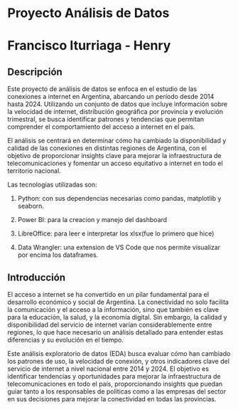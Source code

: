 # Proyecto Análisis de Datos
# Francisco Iturriaga - Henry


## Descripción
Este proyecto de análisis de datos se enfoca en el estudio de las conexiones a internet en Argentina, abarcando un período desde 2014 hasta 2024. Utilizando un conjunto de datos que incluye información sobre la velocidad de internet, distribución geográfica por provincia y evolución trimestral, se busca identificar patrones y tendencias que permitan comprender el comportamiento del acceso a internet en el país.

El análisis se centrará en determinar cómo ha cambiado la disponibilidad y calidad de las conexiones en distintas regiones de Argentina, con el objetivo de proporcionar insights clave para mejorar la infraestructura de telecomunicaciones y fomentar un acceso equitativo a internet en todo el territorio nacional.

Las tecnologías utilizadas son:
1. Python: con sus dependencias necesarias como pandas, matplotlib y seaborn.

2. Power BI: para la creacion y manejo del dashboard

3. LibreOffice: para leer e interpretar los xlsx(fue lo primero que hice)

4. Data Wrangler: una extension de VS Code que nos permite visualizar por encima los dataframes.


## Introducción
El acceso a internet se ha convertido en un pilar fundamental para el desarrollo económico y social de Argentina. La conectividad no solo facilita la comunicación y el acceso a la información, sino que también es clave para la educación, la salud, y la economía digital. Sin embargo, la calidad y disponibilidad del servicio de internet varían considerablemente entre regiones, lo que hace necesario un análisis detallado para entender estas diferencias y su evolución en el tiempo.

Este análisis exploratorio de datos (EDA) busca evaluar cómo han cambiado los patrones de uso, la velocidad de conexión, y otros indicadores clave del servicio de internet a nivel nacional entre 2014 y 2024. El objetivo es identificar tendencias y oportunidades para mejorar la infraestructura de telecomunicaciones en todo el país, proporcionando insights que puedan guiar tanto a los responsables de políticas como a las empresas del sector en sus decisiones para mejorar la conectividad en todas las provincias.